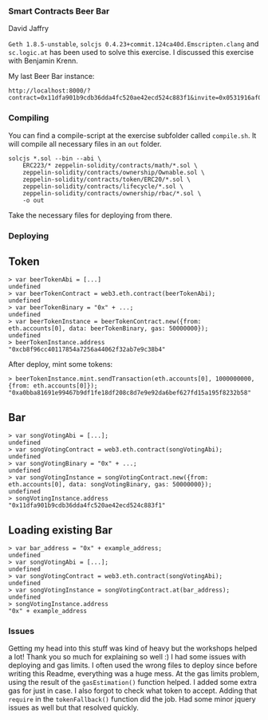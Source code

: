 
### Smart Contracts Beer Bar ###
David Jaffry

`Geth 1.8.5-unstable`, `solcjs 0.4.23+commit.124ca40d.Emscripten.clang` and `sc.logic.at` has been used to solve this exercise.
I discussed this exercise with Benjamin Krenn.

My last Beer Bar instance:
```
http://localhost:8000/?contract=0x11dfa901b9cdb36dda4fc520ae42ecd524c883f1&invite=0x0531916af0e202b28827d9afbdc141420f23b7cd,0x12eb3d46d3dbe71ad8deb9518f3cef6b4876f49c,0x6501fe5194f2718e1bfe4aa1897d2bd125330f0b
```


### Compiling ###

You can find a compile-script at the exercise subfolder called `compile.sh`.
It will compile all necessary files in an `out` folder.
```
solcjs *.sol --bin --abi \
	ERC223/* zeppelin-solidity/contracts/math/*.sol \
	zeppelin-solidity/contracts/ownership/Ownable.sol \
	zeppelin-solidity/contracts/token/ERC20/*.sol \
	zeppelin-solidity/contracts/lifecycle/*.sol \
	zeppelin-solidity/contracts/ownership/rbac/*.sol \
	-o out
```
Take the necessary files for deploying from there.


### Deploying ###

## Token ##
```
> var beerTokenAbi = [...]
undefined
> var beerTokenContract = web3.eth.contract(beerTokenAbi);
undefined
> var beerTokenBinary = "0x" + ...;
undefined
> var beerTokenInstance = beerTokenContract.new({from: eth.accounts[0], data: beerTokenBinary, gas: 50000000});
undefined
> beerTokenInstance.address
"0xcb8f96cc40117854a7256a44062f32ab7e9c38b4"
```

After deploy, mint some tokens:
```
> beerTokenInstance.mint.sendTransaction(eth.accounts[0], 1000000000, {from: eth.accounts[0]});
"0xa0bba81691e99467b9df1fe18df208c8d7e9e92da6bef627fd15a195f8232b58"
```


## Bar ##

```
> var songVotingAbi = [...];
undefined
> var songVotingContract = web3.eth.contract(songVotingAbi);
undefined
> var songVotingBinary = "0x" + ...;
undefined
> var songVotingInstance = songVotingContract.new({from: eth.accounts[0], data: songVotingBinary, gas: 50000000});
undefined
> songVotingInstance.address
"0x11dfa901b9cdb36dda4fc520ae42ecd524c883f1"
```

## Loading existing Bar ##

```
> var bar_address = "0x" + example_address;
undefined
> var songVotingAbi = [...];
undefined
> var songVotingContract = web3.eth.contract(songVotingAbi);
undefined
> var songVotingInstance = songVotingContract.at(bar_address);
undefined
> songVotingInstance.address
"0x" + example_address
```


### Issues ###

Getting my head into this stuff was kind of heavy but the workshops helped a lot! Thank you so much for explaining so well :)
I had some issues with deploying and gas limits. I often used the wrong files to deploy since before writing this Readme, everything was a huge mess. 
At the gas limits problem, using the result of the `gasEstimation()` function helped. I added some extra gas for just in case.
I also forgot to check what token to accept. Adding that `require` in the `tokenFallback()` function did the job.
Had some minor jquery issues as well but that resolved quickly.
